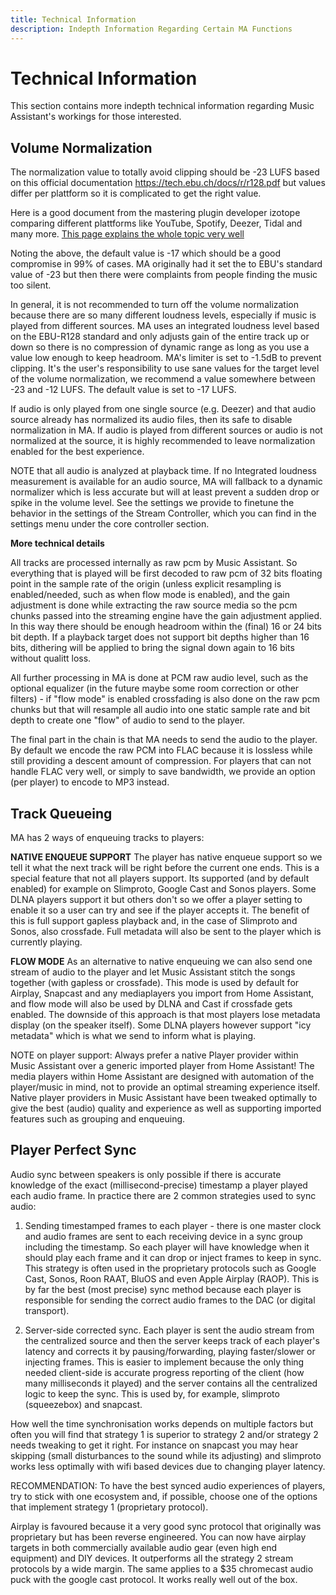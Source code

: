 ```yaml
---
title: Technical Information
description: Indepth Information Regarding Certain MA Functions
---
```


# Technical Information

This section contains more indepth technical information regarding Music Assistant's workings for those interested.

## Volume Normalization

The normalization value to totally avoid clipping should be -23 LUFS based on this official documentation https://tech.ebu.ch/docs/r/r128.pdf but values differ per plattform so it is complicated to get the right value.

Here is a good document from the mastering plugin developer izotope comparing different plattforms like YouTube, Spotify, Deezer, Tidal and many more. [This page explains the whole topic very well](https://www.izotope.com/en/learn/mastering-for-streaming-platforms.html#loudness-specifications-by-streaming-platform)

Noting the above, the default value is -17 which should be a good compromise in 99% of cases. MA originally had it set the to EBU's standard value of -23 but then there were complaints from people finding the music too silent.

In general, it is not recommended to turn off the volume normalization because there are so many different loudness levels, especially if music is played from different sources. MA uses an integrated loudness level based on the EBU-R128 standard and only adjusts gain of the entire track up or down so there is no compression of dynamic range as long as you use a value low enough to keep headroom. MA's limiter is set to -1.5dB to prevent clipping. It's the user's responsibility to use sane values for the target level of the volume normalization, we recommend a value somewhere between -23 and -12 LUFS. The default value is set to -17 LUFS.

If audio is only played from one single source (e.g. Deezer) and that audio source already has normalized its audio files, then its safe to disable normalization in MA. If audio is played from different sources or audio is not normalized at the source, it is highly recommended to leave normalization enabled for the best experience.

NOTE that all audio is analyzed at playback time. If no Integrated loudness measurement is available for an audio source, MA will fallback to a dynamic normalizer which is less accurate but will at least prevent a sudden drop or spike in the volume level. See the settings we provide to finetune the behavior in the settings of the Stream Controller, which you can find in the settings menu under the core controller section.

**More technical details**

All tracks are processed internally as raw pcm by Music Assistant. So everything that is played will be first decoded to raw pcm of 32 bits floating point in the sample rate of the origin (unless explicit resampling is enabled/needed, such as when flow mode is enabled), and the gain adjustment is done while extracting the raw source media so the pcm chunks passed into the streaming engine have the gain adjustment applied. In this way there should be enough headroom within the (final) 16 or 24 bits bit depth. If a playback target does not support bit depths higher than 16 bits, dithering will be applied to bring the signal down again to 16 bits without qualitt loss.

All further processing in MA is done at PCM raw audio level, such as the optional equalizer (in the future maybe some room correction or other filters) - if "flow mode" is enabled crossfading is also done on the raw pcm chunks but that will resample all audio into one static sample rate and bit depth to create one "flow" of audio to send to the player.

The final part in the chain is that MA needs to send the audio to the player. By default we encode the raw PCM into FLAC because it is lossless while still providing a descent amount of compression. For players that can not handle FLAC very well, or simply to save bandwidth, we provide an option (per player) to encode to MP3 instead.

## Track Queueing

MA has 2 ways of enqueuing tracks to players:

**NATIVE ENQUEUE SUPPORT**
The player has native enqueue support so we tell it what the next track will be right before the current one ends. This is a special feature that not all players support. Its supported (and by default enabled) for example on Slimproto, Google Cast and Sonos players. Some DLNA players support it but others don't so we offer a player setting to enable it so a user can try and see if the player accepts it. The benefit of this is full support gapless playback and, in the case of Slimproto and Sonos, also crossfade. Full metadata will also be sent to the player which is currently playing.

**FLOW MODE**
As an alternative to native enqueuing we can also send one stream of audio to the player and let Music Assistant stitch the songs together (with gapless or crossfade). This mode is used by default for Airplay, Snapcast and any mediaplayers you import from Home Assistant, and flow mode will also be used by DLNA and Cast if crossfade gets enabled. The downside of this approach is that most players lose metadata display (on the speaker itself). Some DLNA players however support "icy metadata" which is what we send to inform what is playing. 

NOTE on player support: Always prefer a native Player provider within Music Assistant over a generic imported player from Home Assistant!
The media players within Home Assistant are designed with automation of the player/music in mind, not to provide an optimal streaming experience itself.
Native player providers in Music Assistant have been tweaked optimally to give the best (audio) quality and experience as well as supporting imported features such as grouping and enqueuing.

## Player Perfect Sync

Audio sync between speakers is only possible if there is accurate knowledge of the exact (millisecond-precise) timestamp a player played each audio frame. In practice there are 2 common strategies used to sync audio:

1) Sending timestamped frames to each player - there is one master clock and audio frames are sent to each receiving device in a sync group including the timestamp. So each player will have knowledge when it should play each frame and it can drop or inject frames to keep in sync. This strategy is often used in the proprietary protocols such as Google Cast, Sonos, Roon RAAT, BluOS and even Apple Airplay (RAOP).
This is by far the best (most precise) sync method because each player is responsible for sending the correct audio frames to the DAC (or digital transport).

2) Server-side corrected sync. Each player is sent the audio stream from the centralized source and then the server keeps track of each player's latency and corrects it by pausing/forwarding, playing faster/slower or injecting frames. This is easier to implement because the only thing needed client-side is accurate progress reporting of the client (how many milliseconds it played) and the server contains all the centralized logic to keep the sync. This is used by, for example, slimproto (squeezebox) and snapcast.

How well the time synchronisation works depends on multiple factors but often you will find that strategy 1 is superior to strategy 2 and/or strategy 2 needs tweaking to get it right. For instance on snapcast you may hear skipping (small disturbances to the sound while its adjusting) and slimproto works less optimally with wifi based devices due to changing player latency.

RECOMMENDATION: To have the best synced audio experiences of players, try to stick with one ecosystem and, if possible, choose one of the options that implement strategy 1 (proprietary protocol). 

Airplay is favoured because it a very good sync protocol that originally was proprietary but has been reverse engineered. You can now have airplay targets in both commercially available audio gear (even high end equipment) and DIY devices. It outperforms all the strategy 2 stream protocols by a wide margin. The same applies to a $35 chromecast audio puck with the google cast protocol. It works really well out of the box.
